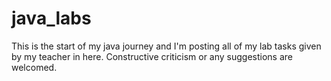 # java_labs
This is the start of my java journey and I'm posting all of my lab tasks given by my teacher in here. 
Constructive criticism or any suggestions are welcomed.
